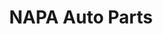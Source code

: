 ---
title: "NAPA Auto Parts"
url: /portland/napa-auto-parts-southeast-9th-avenue/
shop: car parts
---